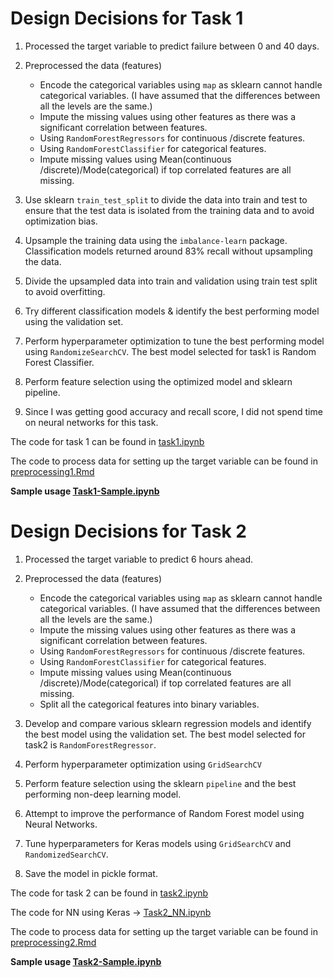 # Design Decisions for Task 1

1. Processed the target variable to predict failure between 0 and 40 days.

2. Preprocessed the data (features)
    - Encode the categorical variables using `map` as sklearn cannot handle categorical variables. (I have assumed that the differences between all the levels are the same.)
    - Impute the missing values using other features as there was a significant correlation between features. 
    - Using `RandomForestRegressors` for continuous /discrete features.
    - Using `RandomForestClassifier` for categorical features.
    - Impute missing values using Mean(continuous /discrete)/Mode(categorical) if top correlated features are all missing.
3. Use sklearn `train_test_split` to divide the data into train and test to ensure that the test data is isolated from the training data and to avoid optimization bias.
4. Upsample the training data using the `imbalance-learn` package. Classification models returned around 83% recall without upsampling the data.
5. Divide the upsampled data into train and validation using train test split to avoid overfitting.
6. Try different classification models & identify the best performing model using the validation set.
7. Perform hyperparameter optimization to tune the best performing model using `RandomizeSearchCV`. The best model selected for task1 is Random Forest Classifier.
8. Perform feature selection using the optimized model and sklearn pipeline.
9. Since I was getting good accuracy and recall score, I did not spend time on neural networks for this task.

The code for task 1 can be found in [task1.ipynb](src/Task1.ipynb)

The code to process data for setting up the target variable can be found in [preprocessing1.Rmd](src/preprocessing1.Rmd)

**Sample usage [Task1-Sample.ipynb](src/Task1-Sample.ipynb)**

# Design Decisions for Task 2

1. Processed the target variable to predict 6 hours ahead.

2. Preprocessed the data (features)
    - Encode the categorical variables using `map` as sklearn cannot handle categorical variables. (I have assumed that the differences between all the levels are the same.)
    - Impute the missing values using other features as there was a significant correlation between features. 
    - Using `RandomForestRegressors` for continuous /discrete features.
    - Using `RandomForestClassifier` for categorical features.
    - Impute missing values using Mean(continuous /discrete)/Mode(categorical) if top correlated features are all missing.
    - Split all the categorical features into binary variables.
3. Develop and compare various sklearn regression models and identify the best model using the validation set.  The best model selected for task2 is `RandomForestRegressor`.
4. Perform hyperparameter optimization using `GridSearchCV`
5. Perform feature selection using the sklearn `pipeline` and the best performing non-deep learning model.
6. Attempt to improve the performance of Random Forest model using Neural Networks.
7. Tune hyperparameters for Keras models using `GridSearchCV` and `RandomizedSearchCV`.
8. Save the model in pickle format.

The code for task 2 can be found in [task2.ipynb](src/Task2.ipynb)

The code for NN using Keras -> [Task2_NN.ipynb](src/Task2_NN.ipynb)

The code to process data for setting up the target variable can be found in [preprocessing2.Rmd](src/preprocessing2.Rmd)

**Sample usage [Task2-Sample.ipynb](src/Task2-Sample.ipynb)**
